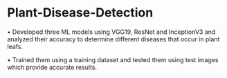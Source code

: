 # Plant-Disease-Detection

• Developed three ML models using VGG19, ResNet and InceptionV3 and analyzed their accuracy to
  determine different diseases that occur in plant leafs.
  
• Trained them using a training dataset and tested them using test images which provide
  accurate results.
